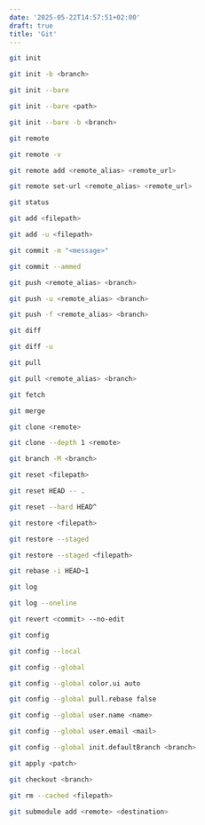 ```yaml
---
date: '2025-05-22T14:57:51+02:00'
draft: true
title: 'Git'
---
```


```sh
git init
```

```sh
git init -b <branch>
```

```sh
git init --bare
```

```sh
git init --bare <path>
```

```sh
git init --bare -b <branch>
```

```sh
git remote
```

```sh
git remote -v
```

```sh
git remote add <remote_alias> <remote_url>
```

```sh
git remote set-url <remote_alias> <remote_url>
```

```sh
git status
```

```sh
git add <filepath>
```

```sh
git add -u <filepath>
```

```sh
git commit -m "<message>"
```

```sh
git commit --ammed
```

```sh
git push <remote_alias> <branch>
```

```sh
git push -u <remote_alias> <branch>
```

```sh
git push -f <remote_alias> <branch>
```

```sh
git diff
```

```sh
git diff -u
```

```sh
git pull
```

```sh
git pull <remote_alias> <branch>
```

```sh
git fetch
```

```sh
git merge
```

```sh
git clone <remote>
```

```sh
git clone --depth 1 <remote>
```

```sh
git branch -M <branch>
```

```sh
git reset <filepath>
```

```sh
git reset HEAD -- .
```

```sh
git reset --hard HEAD^
```

```sh
git restore <filepath>
```

```sh
git restore --staged
```

```sh
git restore --staged <filepath>
```

```sh
git rebase -i HEAD~1
```

```sh
git log
```

```sh
git log --oneline
```

```sh
git revert <commit> --no-edit
```

```sh
git config
```

```sh
git config --local
```

```sh
git config --global
```

```sh
git config --global color.ui auto
```

```sh
git config --global pull.rebase false
```

```sh
git config --global user.name <name>
```

```sh
git config --global user.email <mail>
```

```sh
git config --global init.defaultBranch <branch>
```

```sh
git apply <patch>
```

```sh
git checkout <branch>
```

```sh
git rm --cached <filepath>
```

```sh
git submodule add <remote> <destination>
```
